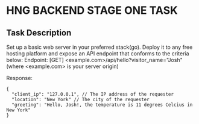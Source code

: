 # HNG BACKEND STAGE ONE TASK

## Task Description

Set up a basic web server in your preferred stack(go). Deploy it to any free hosting platform and expose an API endpoint that conforms to the criteria below:
Endpoint: [GET] <example.com>/api/hello?visitor_name="Josh" (where <example.com> is your server origin)

Response:
```
{
  "client_ip": "127.0.0.1", // The IP address of the requester
  "location": "New York" // The city of the requester
  "greeting": "Hello, Josh!, the temperature is 11 degrees Celcius in New York"
}
```
